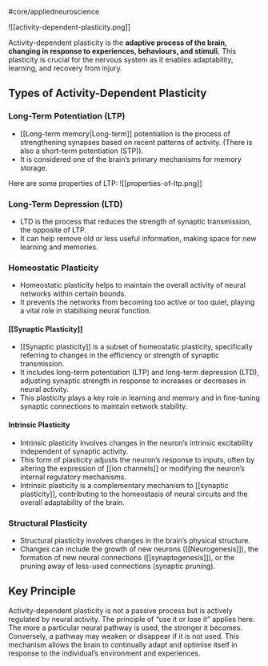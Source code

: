 #core/appliedneuroscience

![[activity-dependent-plasticity.png]]

Activity-dependent plasticity is the **adaptive process of the brain, changing in response to experiences, behaviours, and stimuli.** This plasticity is crucial for the nervous system as it enables adaptability, learning, and recovery from injury.

## Types of Activity-Dependent Plasticity

### Long-Term Potentiation (LTP)

- [[Long-term memory|Long-term]] potentiation is the process of strengthening synapses based on recent patterns of activity. (There is also a short-term potentiation (STP)).
- It is considered one of the brain’s primary mechanisms for memory storage.

Here are some properties of LTP:
![[properties-of-ltp.png]]

### Long-Term Depression (LTD)

- LTD is the process that reduces the strength of synaptic transmission, the opposite of LTP.
- It can help remove old or less useful information, making space for new learning and memories.

### Homeostatic Plasticity

- Homeostatic plasticity helps to maintain the overall activity of neural networks within certain bounds.
- It prevents the networks from becoming too active or too quiet, playing a vital role in stabilising neural function.

#### [[Synaptic Plasticity]]

- [[Synaptic plasticity]] is a subset of homeostatic plasticity, specifically referring to changes in the efficiency or strength of synaptic transmission.
- It includes long-term potentiation (LTP) and long-term depression (LTD), adjusting synaptic strength in response to increases or decreases in neural activity.
- This plasticity plays a key role in learning and memory and in fine-tuning synaptic connections to maintain network stability.

#### Intrinsic Plasticity

- Intrinsic plasticity involves changes in the neuron’s intrinsic excitability independent of synaptic activity.
- This form of plasticity adjusts the neuron’s response to inputs, often by altering the expression of [[ion channels]] or modifying the neuron’s internal regulatory mechanisms.
- Intrinsic plasticity is a complementary mechanism to [[synaptic plasticity]], contributing to the homeostasis of neural circuits and the overall adaptability of the brain.

### Structural Plasticity

- Structural plasticity involves changes in the brain’s physical structure.
- Changes can include the growth of new neurons ([[Neurogenesis]]), the formation of new neural connections ([[synaptogenesis]]), or the pruning away of less-used connections (synaptic pruning).

## Key Principle

Activity-dependent plasticity is not a passive process but is actively regulated by neural activity. The principle of “use it or lose it” applies here. The more a particular neural pathway is used, the stronger it becomes. Conversely, a pathway may weaken or disappear if it is not used. This mechanism allows the brain to continually adapt and optimise itself in response to the individual’s environment and experiences.
